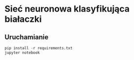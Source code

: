 # Sieć neuronowa klasyfikująca białaczki

## Uruchamianie

```python
pip install -r requirements.txt
jupyter notebook
```
